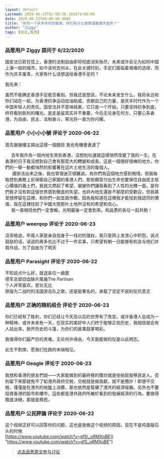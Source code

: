 ```yaml
---
layout: default
Lastmod: 2020-06-23T02:08:36.101971+00:00
date: 2020-06-22T00:00:00.000Z
title: "作为一个庆丰年代的废青，你们有什么想寄语香港手足的？"
author: "Ziggy"
tags: [民主,香港]
---
```



### 品葱用户 **Ziggy** 提问于 6/22/2020
    
国安法已箭在弦上，香港的法制自由即将彻底消失殆尽，未来或许会沦为如同中国上海一般的城市，如今该何去何从，在此关键时刻，手足们面临着艰难的选择，而作为庆丰废青，大家有什么话想送给香港手足的？  
  
我先來：  
  
虽然不能确定香港手足能否看到，但我还是想说，不论未来发生什么，我将永远和你们站在一起，为香港抗争运动加油助威，贡献自己的力量，是庆丰时代作为一个中国年轻人的责任。国安法并不意味结束，它只是一个开始，只要坚持抗争到底，终将看到胜利的曙光。是走是留其实并不重要，今后无论身在何方，只要心系香港，为自由、民主、法制奋斗，荣光将一直为你闪耀。
    
                

### 品葱用户 **小小小小號** 评论于 2020-06-22
        
首先謝謝樓主搞出這樣一個題目 我也有機會表達了  
  
     去年我作為一個內地生來到香港，沒想到社運就這樣悄然改變了我的一生。在香港的日子我沒想到自己會有那麼大的轉變和成長，這是一個很好很棒的地方，你們的一舉一動都悄然的影響著在這片土地生活的每個人。  
      國安法出來之後，我也曾很迷茫很難過，為你們為這個地方感到惋惜。但我每每想到勇敢上前保衛自己家園的香港人們，那些願意付出生命也要保住自由民主核心價值的義士們，我就又燃起了希望，謝謝你們讓我看到了人性的光輝一面。是你們我才沒有對這個世界感到徹底的失望。也許內地生還是不那麼的受歡迎，但我甚至想停留在這裡，和你們一起並肩作戰，因為我知道在這裡我才能找到我認同的價值，我在這裡找到了中國大陸那片土地所沒有的希望和信心。    
     我一直相信他們一定會輸，光明最後一定會到來。和品蔥的各位一起共勉！
        
                

### 品葱用户 **weerqop** 评论于 2020-06-23
        
没资格说，毕竟人家是亲自投身于一线对抗强权，我只是网上发泄心中积怨，说点鼓励的话，话说的再多也比不过干一件实事，只希望有朝一日能够有机会与他们并肩作战，为了自由为了明天
        
                

### 品葱用户 **Parasight** 评论于 2020-06-22
        
不知说点什么好，就送各位一曲罢  
德军总部旧血脉片尾曲The Partisan  
个人非常喜欢，悲壮无比  
原版为二战时的法国游击队之歌，还是挺著名的，承载了坚定不屈的反抗意志
        
                

### 品葱用户 **正确的随机组合** 评论于 2020-06-23
        
你们已经有了胜利，你们已经让今天及以后的世界有了改变。或许香港人会成为一种精神，或许未来有一天，在现实的美好中人们终于能够正视历史，我相信就会有人站出来，掀开历史的斗篷，为你们的故事鼓掌喝彩。  
  
我值得你们最严厉的责难。无论何许缘由，今天我能做的仅是以此明志。  
  
此生不割席，愿我们在路的末端相见。
        
                

### 品葱用户 **Oeagle** 评论于 2020-06-23
        
我想和香港的朋友們說——大家能做到的最終極的攬炒就是拍拍屁股移民走人。否則留下來那就免不了給港共政府交稅，交稅就是做貢獻，就不是攬炒！即便不交稅，僅僅是在港共的地盤上消費，那也依然是幫襯了港共的經濟發展。另外也不要投資香港的股市和樓市，這些都是港共政府所樂於看到的發展經濟的行為。要做得徹底決絕，那就是移民。
        
                

### 品葱用户 **公民評論** 评论于 2020-06-22
        
这个视频正好可以回答你的问题，这也是我做这个视频的原因，现在不是鸡蛋碰石头的时候  
[https://www.youtube.com/watch?v=gfS\_oRMXoBE]( "https://www.youtube.com/watch?v=gfS_oRMXoBE")
        
                





> [点击品葱原文参与讨论](https://pincong.rocks/question/27606?warning)

